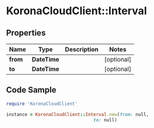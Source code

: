 # KoronaCloudClient::Interval

## Properties

Name | Type | Description | Notes
------------ | ------------- | ------------- | -------------
**from** | **DateTime** |  | [optional] 
**to** | **DateTime** |  | [optional] 

## Code Sample

```ruby
require 'KoronaCloudClient'

instance = KoronaCloudClient::Interval.new(from: null,
                                 to: null)
```


